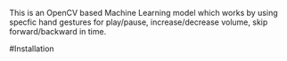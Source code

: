 This is an OpenCV based Machine Learning model which works by using specfic hand gestures for play/pause, increase/decrease volume, skip forward/backward in time.

#Installation
